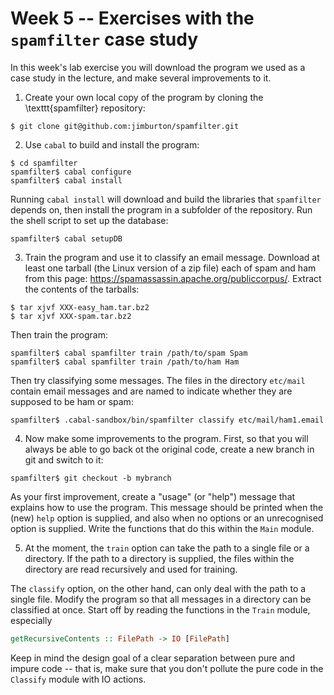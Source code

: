 # Week 5 -- Exercises with the `spamfilter` case study

In this week's lab exercise you will download the program we used as a case study in the
lecture, and make several improvements to it.

1. Create your own local copy of the program by cloning the \texttt{spamfilter} repository: 

```
$ git clone git@github.com:jimburton/spamfilter.git
```

2. Use `cabal` to build and install the program:

```
$ cd spamfilter
spamfilter$ cabal configure
spamfilter$ cabal install
```

Running `cabal install` will download and build the libraries that
`spamfilter` depends on, then install the program in a subfolder of
the repository. Run the shell script to set up the database:

```
spamfilter$ cabal setupDB
```

3. Train the program and use it to classify an email message. Download at least one tarball
  (the Linux version of a zip file) each of spam and ham from this page:
  https://spamassassin.apache.org/publiccorpus/. Extract the contents of the tarballs:

```
$ tar xjvf XXX-easy_ham.tar.bz2
$ tar xjvf XXX-spam.tar.bz2
```

Then train the program:

```
spamfilter$ cabal spamfilter train /path/to/spam Spam
spamfilter$ cabal spamfilter train /path/to/ham Ham
```

Then try classifying some messages. The files in the directory `etc/mail` contain email
messages and are named to indicate whether they are supposed to be ham or spam:

```
spamfilter$ .cabal-sandbox/bin/spamfilter classify etc/mail/ham1.email
```

4. Now make some improvements to the program. First, so that you will
   always be able to go back ot the original code, create a new branch
   in git and switch to it:
   
```
spamfilter$ git checkout -b mybranch
```

  As your first improvement, create a "usage" (or "help") message that
  explains how to use the program. This message should be printed when
  the (new) `help` option is supplied, and also when no options or an
  unrecognised option is supplied. Write the functions that do this
  within the `Main` module.
  
5. At the moment, the `train` option can take the path to a single file or a
  directory. If the path to a directory is supplied, the files within the directory are read
  recursively and used for training. 
  
  The `classify` option, on the other hand, can only deal with the path to a single
  file. Modify the program so that all messages in a directory can be classified at once. Start
  off by reading the functions in the `Train` module, especially

```Haskell
getRecursiveContents :: FilePath -> IO [FilePath]
```

  Keep in mind the design goal of a clear separation between pure and impure code -- that is,
  make sure that you don't pollute the pure code in the `Classify` module with IO actions.


